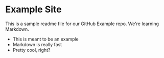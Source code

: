 # Example Site

This is a sample readme file for our GitHub Example repo. We're learning Markdown.

* This is meant to be an example
* Markdown is really fast
* Pretty cool, right?